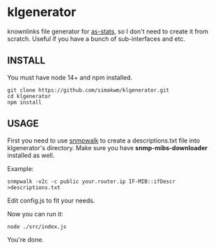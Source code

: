 # klgenerator
knownlinks file generator for [as-stats](https://github.com/manuelkasper/AS-Stats), so I don't need to create it from scratch.
Useful if you have a bunch of sub-interfaces and etc.


## INSTALL
You must have node 14+ and npm installed.

```
git clone https://github.com/simakwm/klgenerator.git
cd klgenerator
npm install
```


## USAGE
First you need to use [snmpwalk](http://www.net-snmp.org/docs/man/snmpwalk.html) to create a descriptions.txt file into klgenerator's directory.
Make sure you have **snmp-mibs-downloader** installed as well. 

Example:

```
snmpwalk -v2c -c public your.router.ip IF-MIB::ifDescr >descriptions.txt
```
Edit config.js to fit your needs.


Now you can run it:

```
node ./src/index.js
```

You're done.
